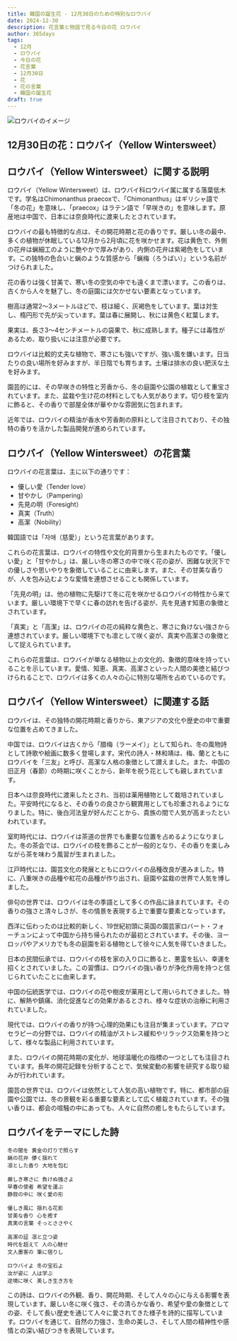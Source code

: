 ```yaml
---
title: 韓国の誕生花 - 12月30日のための特別なロウバイ
date: 2024-12-30
description: 花言葉と物語で見る今日の花 ロウバイ
author: 365days
tags:
  - 12月
  - ロウバイ
  - 今日の花
  - 花言葉
  - 12月30日
  - 花
  - 花の言葉
  - 韓国の誕生花
draft: true
---
```



![ロウバイのイメージ](#center)

## 12月30日の花：ロウバイ（Yellow Wintersweet）

## ロウバイ（Yellow Wintersweet）に関する説明

ロウバイ（Yellow Wintersweet）は、ロウバイ科ロウバイ属に属する落葉低木です。学名はChimonanthus praecoxで、「Chimonanthus」はギリシャ語で「冬の花」を意味し、「praecox」はラテン語で「早咲きの」を意味します。原産地は中国で、日本には奈良時代に渡来したとされています。

ロウバイの最も特徴的な点は、その開花時期と花の香りです。厳しい冬の最中、多くの植物が休眠している12月から2月頃に花を咲かせます。花は黄色で、外側の花弁は蝋細工のように艶やかで厚みがあり、内側の花弁は紫褐色をしています。この独特の色合いと蝋のような質感から「蝋梅（ろうばい）」という名前がつけられました。

花の香りは強く甘美で、寒い冬の空気の中でも遠くまで漂います。この香りは、古くから人々を魅了し、冬の庭園には欠かせない要素となっています。

樹高は通常2〜3メートルほどで、枝は細く、灰褐色をしています。葉は対生し、楕円形で先が尖っています。葉は春に展開し、秋には黄色く紅葉します。

果実は、長さ3〜4センチメートルの袋果で、秋に成熟します。種子には毒性があるため、取り扱いには注意が必要です。

ロウバイは比較的丈夫な植物で、寒さにも強いですが、強い風を嫌います。日当たりの良い場所を好みますが、半日陰でも育ちます。土壌は排水の良い肥沃な土を好みます。

園芸的には、その早咲きの特性と芳香から、冬の庭園や公園の植栽として重宝されています。また、盆栽や生け花の材料としても人気があります。切り枝を室内に飾ると、その香りで部屋全体が華やかな雰囲気に包まれます。

近年では、ロウバイの精油が香水や芳香剤の原料として注目されており、その独特の香りを活かした製品開発が進められています。

## ロウバイ（Yellow Wintersweet）の花言葉

ロウバイの花言葉は、主に以下の通りです：

- 優しい愛（Tender love）
- 甘やかし（Pampering）
- 先見の明（Foresight）
- 真実（Truth）
- 高潔（Nobility）

韓国語では「자애（慈愛）」という花言葉があります。

これらの花言葉は、ロウバイの特性や文化的背景から生まれたものです。「優しい愛」と「甘やかし」は、厳しい冬の寒さの中で咲く花の姿が、困難な状況下での優しさや思いやりを象徴していることに由来します。また、その甘美な香りが、人を包み込むような愛情を連想させることも関係しています。

「先見の明」は、他の植物に先駆けて冬に花を咲かせるロウバイの特性から来ています。厳しい環境下で早くに春の訪れを告げる姿が、先を見通す知恵の象徴とされています。

「真実」と「高潔」は、ロウバイの花の純粋な黄色と、寒さに負けない強さから連想されています。厳しい環境下でも凛として咲く姿が、真実や高潔さの象徴として捉えられています。

これらの花言葉は、ロウバイが単なる植物以上の文化的、象徴的意味を持っていることを示しています。愛情、知恵、真実、高潔さといった人間の美徳と結びつけられることで、ロウバイは多くの人々の心に特別な場所を占めているのです。

## ロウバイ（Yellow Wintersweet）に関連する話

ロウバイは、その独特の開花時期と香りから、東アジアの文化や歴史の中で重要な位置を占めてきました。

中国では、ロウバイは古くから「腊梅（ラーメイ）」として知られ、冬の風物詩として詩歌や絵画に数多く登場します。宋代の詩人・林和靖は、梅、蘭とともにロウバイを「三友」と呼び、高潔な人格の象徴として讃えました。また、中国の旧正月（春節）の時期に咲くことから、新年を祝う花としても親しまれています。

日本へは奈良時代に渡来したとされ、当初は薬用植物として栽培されていました。平安時代になると、その香りの良さから観賞用としても珍重されるようになりました。特に、後白河法皇が好んだことから、貴族の間で人気が高まったといわれています。

室町時代には、ロウバイは茶道の世界でも重要な位置を占めるようになりました。冬の茶会では、ロウバイの枝を飾ることが一般的となり、その香りを楽しみながら茶を味わう風習が生まれました。

江戸時代には、園芸文化の発展とともにロウバイの品種改良が進みました。特に、八重咲きの品種や紅花の品種が作り出され、庭園や盆栽の世界で人気を博しました。

俳句の世界では、ロウバイは冬の季語として多くの作品に詠まれています。その香りの強さと清々しさが、冬の情景を表現する上で重要な要素となっています。

西洋に伝わったのは比較的新しく、19世紀初頭に英国の園芸家ロバート・フォーチュンによって中国から持ち帰られたのが最初とされています。その後、ヨーロッパやアメリカでも冬の庭園を彩る植物として徐々に人気を得ていきました。

日本の民間伝承では、ロウバイの枝を家の入り口に飾ると、悪霊を払い、幸運を招くとされていました。この習慣は、ロウバイの強い香りが浄化作用を持つと信じられていたことに由来します。

中国の伝統医学では、ロウバイの花や樹皮が薬用として用いられてきました。特に、解熱や鎮痛、消化促進などの効果があるとされ、様々な症状の治療に利用されていました。

現代では、ロウバイの香りが持つ心理的効果にも注目が集まっています。アロマセラピーの分野では、ロウバイの精油がストレス緩和やリラックス効果を持つとして、様々な製品に利用されています。

また、ロウバイの開花時期の変化が、地球温暖化の指標の一つとしても注目されています。長年の開花記録を分析することで、気候変動の影響を研究する取り組みが行われています。

園芸の世界では、ロウバイは依然として人気の高い植物です。特に、都市部の庭園や公園では、冬の景観を彩る重要な要素として広く植栽されています。その強い香りは、都会の喧騒の中にあっても、人々に自然の癒しをもたらしています。

## ロウバイをテーマにした詩

    冬の闇を 黄金の灯りで照らす
    蝋の花弁 儚く揺れて
    凛とした香り 大地を包む

    厳しき寒さに 負けぬ強さよ
    早春の使者 希望を運ぶ
    静寂の中に 咲く愛の形

    優しき風に 揺れる花影
    甘美な香り 心を癒す
    真実の言葉 そっとささやく

    高潔の証 凛と立つ姿
    時代を超えて 人の心魅せ
    文人墨客の 筆に宿りし

    ロウバイよ 冬の宝石よ
    汝が姿に 人は学ぶ
    逆境に咲く 美しき生き方を

この詩は、ロウバイの外観、香り、開花時期、そして人々の心に与える影響を表現しています。厳しい冬に咲く強さ、その清らかな香り、希望や愛の象徴としての姿、そして長い歴史を通じて人々に愛されてきた様子を詩的に描写しています。ロウバイを通じて、自然の力強さ、生命の美しさ、そして人間の精神性や感情との深い結びつきを表現しています。